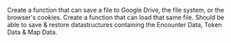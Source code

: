 Create a function that can save a file to Google Drive, the file system, or the browser's cookies.
Create a function that can load that same file.
Should be able to save & restore datastructures containing the Encounter Data, Token Data & Map Data.